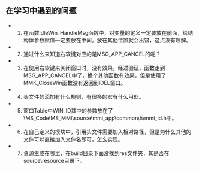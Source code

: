 ## 在学习中遇到的问题

  * 1. 在函数IdleWin_HandleMsg函数中，对变量的定义一定要放在前面，给结构体参数赋值一定要放在中间。放在其他位置就会出错，这点没有理解。

  * 2. 通过什么来知道右软键对应的是MSG\_APP\_CANCEL的呢？

  * 3. 在使用右软键来关闭窗口时，没有效果。经过验证，函数走到MSG\_APP\_CANCEL中了，换个其他函数有效果，但是使用了MMK\_CloseWin函数没有返回到IDEL窗口。

  * 4. 头文件的添加有什么规则，有很多的宏有什么用处。

  * 5. 窗口Table中WIN\_ID其中的参数放在了\\MS\_Code\\MS\_MMI\\source\\mmi\_app\\common\\h\\mmi\_id.h中。

  * 6. 在自己定义的模块中，引用头文件需要加入相对路径，但是为什么其他的文件可以直接加入文件名即可，怎么实现。

  * 7. 资源生成在哪里，在build目录下面没找到res文件夹，其是否在source\\resource目录下。

